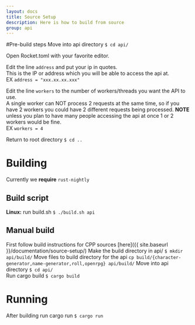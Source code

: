 ```yaml
---
layout: docs
title: Source Setup
description: Here is how to build from source
group: api
---
```


#Pre-build steps
Move into api directory `$ cd api/`

Open Rocket.toml with your favorite editor.

Edit the line `address` and put your ip in quotes.<br>
This is the IP or address which you will be able to access the api at.<br>
EX `address = "xxx.xx.xx.xxx"`

Edit the line `workers` to the number of workers/threads you want the API to use.<br>
A single worker can NOT process 2 requests at the same time, so if you have 2 workers
you could have 2 different requests being processed. **NOTE** unless you plan to have 
many people accessing the api at once 1 or 2 workers would be fine.<br>
EX `workers = 4`

Return to root directory `$ cd ..`


# Building
Currently we **require** `rust-nightly`

## Build script
**Linux:** run build.sh `$ ./build.sh api`

## Manual build
First follow build instructions for CPP sources [here]({{ site.baseurl }}/documentation/source-setup/) 
Make the build directory in api/ `$ mkdir api/build/`
Move files to build directory for the api `cp build/{character-generator,name-generator,roll,openrpg} api/build/`
Move into api directory `$ cd api/`  
Run cargo build `$ cargo build`  

# Running
After building run cargo run `$ cargo run`

